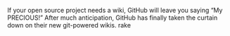 If your open source project needs a wiki, GitHub will leave you saying “My PRECIOUS!” After much anticipation, GitHub has finally taken the curtain down on their new git-powered wikis.
rake